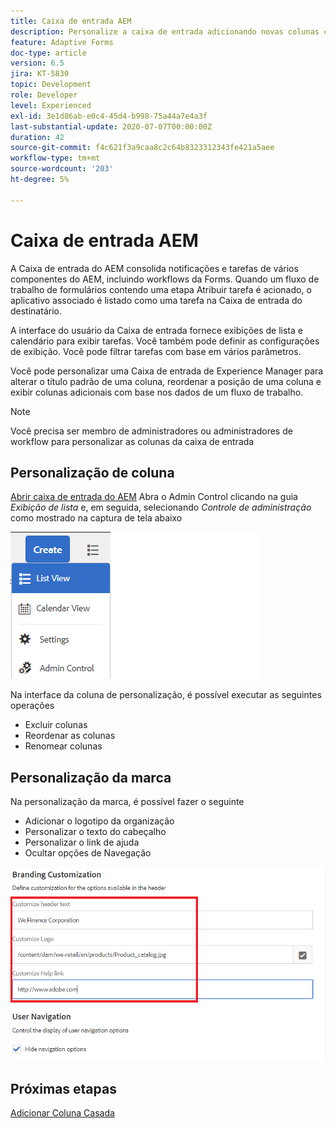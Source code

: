 ```yaml
---
title: Caixa de entrada AEM
description: Personalize a caixa de entrada adicionando novas colunas com base nos dados do fluxo de trabalho
feature: Adaptive Forms
doc-type: article
version: 6.5
jira: KT-5830
topic: Development
role: Developer
level: Experienced
exl-id: 3e1d86ab-e0c4-45d4-b998-75a44a7e4a3f
last-substantial-update: 2020-07-07T00:00:00Z
duration: 42
source-git-commit: f4c621f3a9caa8c2c64b8323312343fe421a5aee
workflow-type: tm+mt
source-wordcount: '203'
ht-degree: 5%

---
```


# Caixa de entrada AEM

A Caixa de entrada do AEM consolida notificações e tarefas de vários componentes do AEM, incluindo workflows da Forms. Quando um fluxo de trabalho de formulários contendo uma etapa Atribuir tarefa é acionado, o aplicativo associado é listado como uma tarefa na Caixa de entrada do destinatário.

A interface do usuário da Caixa de entrada fornece exibições de lista e calendário para exibir tarefas. Você também pode definir as configurações de exibição. Você pode filtrar tarefas com base em vários parâmetros.

Você pode personalizar uma Caixa de entrada de Experience Manager para alterar o título padrão de uma coluna, reordenar a posição de uma coluna e exibir colunas adicionais com base nos dados de um fluxo de trabalho.

>[!NOTE]
>
>Você precisa ser membro de administradores ou administradores de workflow para personalizar as colunas da caixa de entrada

## Personalização de coluna

[Abrir caixa de entrada do AEM](http://localhost:4502/aem/inbox)
Abra o Admin Control clicando na guia _Exibição de lista_ e, em seguida, selecionando _Controle de administração_ como mostrado na captura de tela abaixo

![admin-control](assets/open-customization.png)

Na interface da coluna de personalização, é possível executar as seguintes operações

* Excluir colunas
* Reordenar as colunas
* Renomear colunas

## Personalização da marca

Na personalização da marca, é possível fazer o seguinte

* Adicionar o logotipo da organização
* Personalizar o texto do cabeçalho
* Personalizar o link de ajuda
* Ocultar opções de Navegação

![inbox-branding](assets/branding-customization.PNG)

## Próximas etapas

[Adicionar Coluna Casada](./add-married-column.md)
